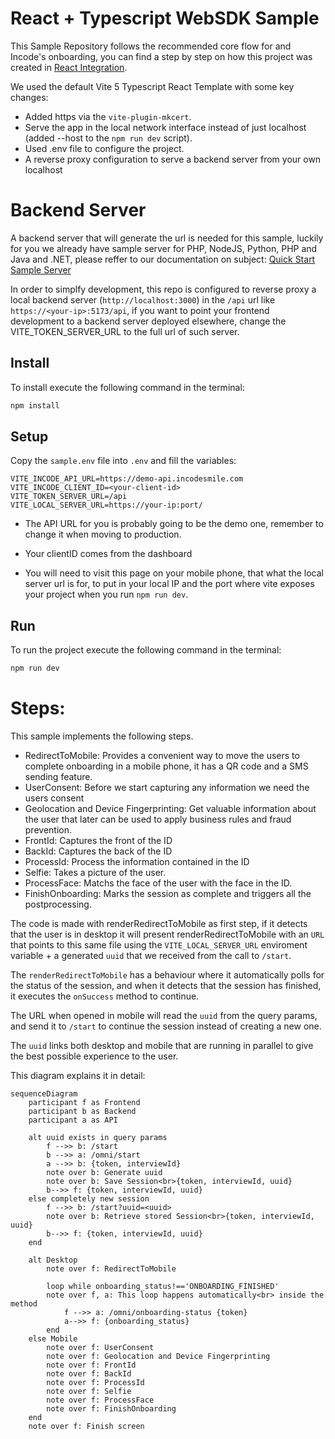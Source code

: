 # React + Typescript WebSDK Sample

This Sample Repository follows the recommended core flow for and Incode's onboarding, you can find a step by step on how this project was created in [React Integration](https://developer.incode.com/docs/npm-integration-react).

We used the default Vite 5 Typescript React Template with some key changes:
* Added https via the `vite-plugin-mkcert`.
* Serve the app in the local network interface instead of just localhost (added --host to the `npm run dev` script).
* Used .env file to configure the project.
* A reverse proxy configuration to serve a backend server from your own localhost

# Backend Server
A backend server that will generate the url is needed for this sample,
luckily for you we already have sample server for PHP, NodeJS, Python,
PHP and Java and .NET, please reffer to our documentation on subject:
[Quick Start Sample Server](https://developer.incode.com/docs/quick-start-servers)

In order to simplfy development, this repo is configured to reverse
proxy a local backend server (`http://localhost:3000`) in the `/api`
url like `https://<your-ip>:5173/api`, if you want to point your
frontend development to a backend server deployed elsewhere, change
the VITE_TOKEN_SERVER_URL to the full url of such server.

## Install
To install execute the following command in the terminal:
```bash
npm install
```

## Setup
Copy the `sample.env` file into `.env` and fill the variables:

```env
VITE_INCODE_API_URL=https://demo-api.incodesmile.com
VITE_INCODE_CLIENT_ID=<your-client-id>
VITE_TOKEN_SERVER_URL=/api
VITE_LOCAL_SERVER_URL=https://your-ip:port/
```

* The API URL for you is probably going to be the demo one, remember to change it when moving to production.

* Your clientID comes from the dashboard

* You will need to visit this page on your mobile phone, that what the local server url is for, to put in your local IP and the port where vite exposes your project when you run `npm run dev`.



## Run
To run the project execute the following command in the terminal:
```bash
npm run dev
```

# Steps:
This sample implements the following steps.
* RedirectToMobile: Provides a convenient way to move the users to complete onboarding in a mobile phone, it has a QR code and a SMS sending feature.
* UserConsent: Before we start capturing any information we need the users consent
* Geolocation and Device Fingerprinting: Get valuable information about the user that later can be used to apply business rules and fraud prevention.
* FrontId: Captures the front of the ID 
* BackId: Captures the back of the ID 
* ProcessId: Process the information contained in the ID
* Selfie: Takes a picture of the user.
* ProcessFace: Matchs the face of the user with the face in the ID.
* FinishOnboarding: Marks the session as complete and triggers all the postprocessing.

The code is made with renderRedirectToMobile as first step, if it detects that the user is in desktop it will
present renderRedirectToMobile with an `URL` that points to this same file using the `VITE_LOCAL_SERVER_URL`
enviroment variable + a generated `uuid` that we received from the call to `/start`.

The `renderRedirectToMobile` has a behaviour where it automatically polls for the status of the session, and
when it detects that the session has finished, it executes the `onSuccess` method to continue.

The URL when opened in mobile will read the `uuid` from the query params, and send it to `/start` to continue
the session instead of creating a new one.

The `uuid` links both desktop and mobile that are running in parallel to give the best possible experience to
the user.

This diagram explains it in detail:

```mermaid
sequenceDiagram
    participant f as Frontend
    participant b as Backend
    participant a as API
    
    alt uuid exists in query params
        f -->> b: /start
        b -->> a: /omni/start
        a -->> b: {token, interviewId}
        note over b: Generate uuid
        note over b: Save Session<br>{token, interviewId, uuid}
        b-->> f: {token, interviewId, uuid}
    else completely new session
        f -->> b: /start?uuid=<uuid>
        note over b: Retrieve stored Session<br>{token, interviewId, uuid}
        b-->> f: {token, interviewId, uuid}
    end

    alt Desktop
        note over f: RedirectToMobile
        
        loop while onboarding_status!=='ONBOARDING_FINISHED'
        note over f, a: This loop happens automatically<br> inside the method
            f -->> a: /omni/onboarding-status {token}
            a-->> f: {onboarding_status}
        end
    else Mobile
        note over f: UserConsent
        note over f: Geolocation and Device Fingerprinting
        note over f: FrontId
        note over f: BackId
        note over f: ProcessId
        note over f: Selfie
        note over f: ProcessFace
        note over f: FinishOnboarding
    end
    note over f: Finish screen
```
